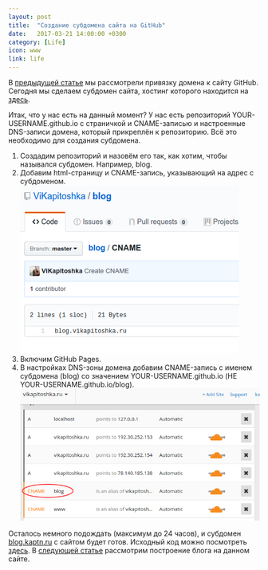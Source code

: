 ```yaml
---
layout: post
title:  "Создание субдомена сайта на GitHub"
date:   2017-03-21 14:00:00 +0300
category: [Life]
icon: www
link: life
---
```

<p>В <a href="//blog.kaptn.ru/life/2017/site-on-github.html">предыдущей статье</a> мы рассмотрели привязку домена к сайту GitHub. Сегодня мы сделаем субдомен сайта, хостинг которого находится на <a href="//github.com/ViKapitoshka/blog">здесь</a>.</p>
<p>Итак, что у нас есть на данный момент? У нас есть репозиторий YOUR-USERNAME.github.io с страничкой и CNAME-записью и настроенные DNS-записи домена, который прикреплён к репозиторию. Всё это необходимо для создания субдомена.</p>
<ol>
	<li>Создадим репозиторий и назовём его так, как хотим, чтобы назывался субдомен. Например, blog.</li>
	<li>Добавим html-страницу и CNAME-запись, указывающий на адрес с субдоменом.<img class="image featured" src="/post-img/life/7.png"/></li>
	<li>Включим GitHub Pages.</li>
	<li>В настройках DNS-зоны домена добавим CNAME-запись с именем субдомена (blog) со значением YOUR-USERNAME.github.io (НЕ YOUR-USERNAME.github.io/blog).<img class="image featured" src="/post-img/life/8.png"/></li>
</ol>
<p>Осталось немного подождать (максимум до 24 часов), и субдомен <a href="//blog.kaptn.ru">blog.kaptn.ru</a> с сайтом будет готов. Исходный код можно посмотреть <a href="//github.com/ViKapitoshka/blog">здесь</a>. В <a href="//blog.kaptn.ru/life/2017/blog-1.html">следующей статье</a> рассмотрим построение блога на данном сайте.</p>
